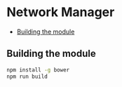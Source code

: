 # Network Manager

<!-- MarkdownTOC autolink="true" bracket="round" depth="2" indent="    " -->

- [Building the module](#building-the-module)

<!-- /MarkdownTOC -->

## Building the module

``` bash
npm install -g bower
npm run build
```
